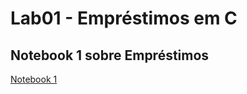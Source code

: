 # Lab01 - Empréstimos em C

## Notebook 1 sobre Empréstimos

[Notebook 1](notebook/emprestimo01-ra247362.ipynb)
